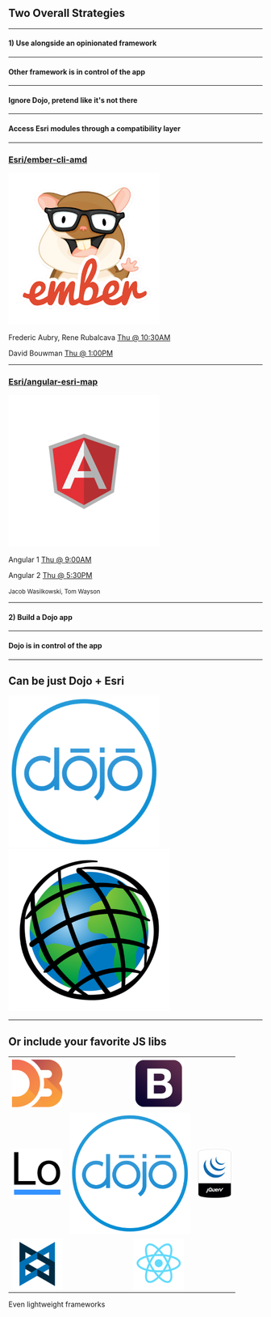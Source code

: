 ## Two Overall Strategies

---

<!-- .slide: data-background="img/ember-is-the-boss.jpg" -->
#### 1) Use alongside an opinionated framework

---

<!-- .slide: data-background="img/ember-is-the-boss.jpg" -->
#### Other framework is in control of the app

---

<!-- .slide: data-background="img/angular-is-the-boss.jpg" -->
#### Ignore Dojo, pretend like it's not there

---

<!-- .slide: data-background="img/angular-is-the-boss.jpg" -->
#### Access Esri modules through a compatibility layer

---

<!-- .slide: data-background="reveal.js/img/bg-3.png" -->
### [Esri/ember-cli-amd](https://github.com/Esri/ember-cli-amd)
<img src="img/emberjs-logo.png" class="transparent" height="300" width="300" />

Frederic Aubry, Rene Rubalcava [Thu @ 10:30AM](https://devsummit.schedule.esri.com/#schedule/56b2874f4be5dd46a300030a/56b4efb04be5dd8f3401d218)

David Bouwman [Thu @ 1:00PM](https://devsummit.schedule.esri.com/#schedule/56b4eac04be5dd8f3401cf16/56b4eaeb4be5dd8f3401cfa0)

---

<!-- .slide: data-background="reveal.js/img/bg-3.png" -->
### [Esri/angular-esri-map](https://github.com/Esri/angular-esri-map)
<img src="img/angular.png" class="transparent" height="300" width="300" />

Angular 1 [Thu @ 9:00AM](https://devsummit.schedule.esri.com/#schedule/56b287544be5dd46a300032c/56b287544be5dd46a300032d)

Angular 2 [Thu @ 5:30PM](https://devsummit.schedule.esri.com/#schedule/56b2874e4be5dd46a3000302/56b2874e4be5dd46a3000303)

<small>Jacob Wasilkowski, Tom Wayson</small>

---

<!-- .slide: data-background="img/vader-15455219752_9d15050462_z.jpg" -->
#### 2) Build a Dojo app

---

<!-- .slide: data-background="img/vader-15455219752_9d15050462_z.jpg" -->
#### Dojo is in control of the app

---

<!-- .slide: data-background="reveal.js/img/bg-1.png" -->
## Can be just Dojo + Esri
<div>
<img src="img/dojo-blue-circle.png" class="transparent dojo-logo" width="300" />
<img src="img/esri.png" class="transparent dojo-logo" width="320" />
</div>

---

<!-- .slide: data-background="reveal.js/img/bg-1.png" -->
## Or include your favorite JS libs

<table class="logos">
	<tr>
		<td colspan="2"><img src="img/Logo_D3.svg.png" class="transparent" width="100" /></td>
		<td colspan="2"><img src="img/icon-bootstrap.png" class="transparent" height="100" /></td>
	</tr>
	<tr>
		<td><img src="img/lodash-logo.png" class="transparent" width="100" /></td>
		<td colspan="2"><img src="img/dojo-blue-circle.png" class="transparent" height="240" width="240" /></td>
		<td><img src="img/jquery_bumper.sh.png" class="transparent" height="100" /></td>
	</tr>
	<tr>
		<td colspan="2"><img src="img/Backbone_logo_logo_only.png" class="transparent" width="100" /></td>
		<td colspan="2"><img src="img/react-logo.png" class="transparent" width="100" /></td>
	</tr>
</table>

Even lightweight frameworks
